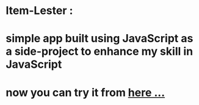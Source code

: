 # Item-Lester :
#             simple app built using JavaScript as a side-project to enhance my skill in JavaScript
#                   now you can try it from [here ...](https://ahmed-roshdy-1.github.io/Item-Lester/Index)
